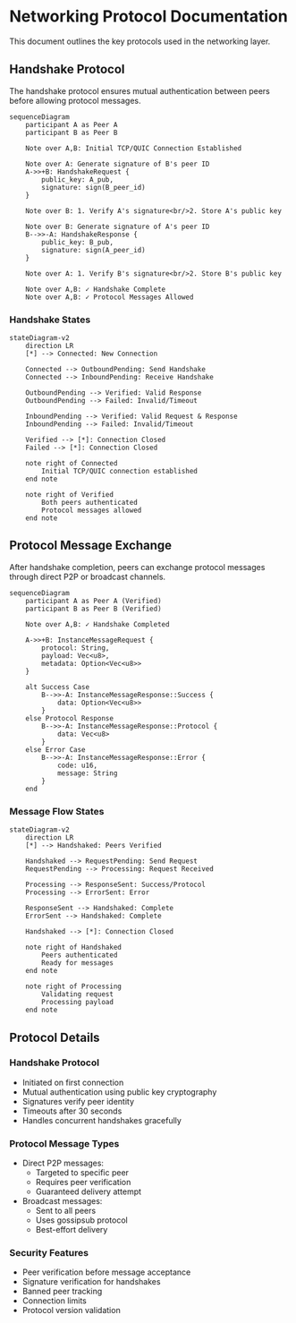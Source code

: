 # Networking Protocol Documentation

This document outlines the key protocols used in the networking layer.

## Handshake Protocol

The handshake protocol ensures mutual authentication between peers before allowing protocol messages.

```mermaid
sequenceDiagram
    participant A as Peer A
    participant B as Peer B

    Note over A,B: Initial TCP/QUIC Connection Established

    Note over A: Generate signature of B's peer ID
    A->>+B: HandshakeRequest {
        public_key: A_pub,
        signature: sign(B_peer_id)
    }

    Note over B: 1. Verify A's signature<br/>2. Store A's public key

    Note over B: Generate signature of A's peer ID
    B-->>-A: HandshakeResponse {
        public_key: B_pub,
        signature: sign(A_peer_id)
    }

    Note over A: 1. Verify B's signature<br/>2. Store B's public key

    Note over A,B: ✓ Handshake Complete
    Note over A,B: ✓ Protocol Messages Allowed
```

### Handshake States

```mermaid
stateDiagram-v2
    direction LR
    [*] --> Connected: New Connection

    Connected --> OutboundPending: Send Handshake
    Connected --> InboundPending: Receive Handshake

    OutboundPending --> Verified: Valid Response
    OutboundPending --> Failed: Invalid/Timeout

    InboundPending --> Verified: Valid Request & Response
    InboundPending --> Failed: Invalid/Timeout

    Verified --> [*]: Connection Closed
    Failed --> [*]: Connection Closed

    note right of Connected
        Initial TCP/QUIC connection established
    end note

    note right of Verified
        Both peers authenticated
        Protocol messages allowed
    end note
```

## Protocol Message Exchange

After handshake completion, peers can exchange protocol messages through direct P2P or broadcast channels.

```mermaid
sequenceDiagram
    participant A as Peer A (Verified)
    participant B as Peer B (Verified)

    Note over A,B: ✓ Handshake Completed

    A->>+B: InstanceMessageRequest {
        protocol: String,
        payload: Vec<u8>,
        metadata: Option<Vec<u8>>
    }

    alt Success Case
        B-->>-A: InstanceMessageResponse::Success {
            data: Option<Vec<u8>>
        }
    else Protocol Response
        B-->>-A: InstanceMessageResponse::Protocol {
            data: Vec<u8>
        }
    else Error Case
        B-->>-A: InstanceMessageResponse::Error {
            code: u16,
            message: String
        }
    end
```

### Message Flow States

```mermaid
stateDiagram-v2
    direction LR
    [*] --> Handshaked: Peers Verified

    Handshaked --> RequestPending: Send Request
    RequestPending --> Processing: Request Received

    Processing --> ResponseSent: Success/Protocol
    Processing --> ErrorSent: Error

    ResponseSent --> Handshaked: Complete
    ErrorSent --> Handshaked: Complete

    Handshaked --> [*]: Connection Closed

    note right of Handshaked
        Peers authenticated
        Ready for messages
    end note

    note right of Processing
        Validating request
        Processing payload
    end note
```

## Protocol Details

### Handshake Protocol

- Initiated on first connection
- Mutual authentication using public key cryptography
- Signatures verify peer identity
- Timeouts after 30 seconds
- Handles concurrent handshakes gracefully

### Protocol Message Types

- Direct P2P messages:
  - Targeted to specific peer
  - Requires peer verification
  - Guaranteed delivery attempt
- Broadcast messages:
  - Sent to all peers
  - Uses gossipsub protocol
  - Best-effort delivery

### Security Features

- Peer verification before message acceptance
- Signature verification for handshakes
- Banned peer tracking
- Connection limits
- Protocol version validation
